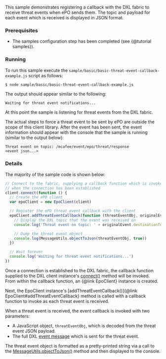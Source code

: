 This sample demonstrates registering a callback with the DXL fabric to receive
threat events when ePO sends them. The topic and payload for each event which is
received is displayed in JSON format.

### Prerequisites

* The samples configuration step has been completed (see {@tutorial samples}).

### Running

To run this sample execute the
``sample/basic/basic-threat-event-callback-example.js`` script as follows:

```sh
$ node sample/basic/basic-threat-event-callback-example.js
```

The output should appear similar to the following:

```
Waiting for threat event notifications...
```

At this point the sample is listening for threat events from the DXL fabric.

The actual steps to force a threat event to be sent by ePO are outside the scope
of this client library. After the event has been sent, the event information
should appear with the console that the sample is running (similar to the
output below):

```
Threat event on topic: /mcafee/event/epo/threat/response
<event json...> 
```

### Details

The majority of the sample code is shown below:

```js
// Connect to the fabric, supplying a callback function which is invoked
// when the connection has been established
client.connect(function () {
  // Create the ePO client
  var epoClient = new EpoClient(client)

  // Register the ePO threat event callback with the client
  epoClient.addThreatEventCallback(function (threatEventObj, originalEvent) {
    // Display the DXL topic that the event was received on
    console.log('Threat event on topic: ' + originalEvent.destinationTopic)

    // Dump the threat event object
    console.log(MessageUtils.objectToJson(threatEventObj, true))
  })

  // Wait forever
  console.log('Waiting for threat event notifications...')
})
```

Once a connection is established to the DXL fabric, the callback function
supplied to the DXL client instance's
[connect()](https://opendxl.github.io/opendxl-client-javascript/jsdoc/Client.html#connect)
method will be invoked. From within the callback function, an {@link EpoClient}
instance is created.

Next, the EpoClient instance's
[addThreatEventCallback()]{@link EpoClient#addThreatEventCallback} method
is called with a callback function to invoke as each threat event is received. 

When a threat event is received, the event callback is invoked with two
parameters:

* A JavaScript object, `threatEventObj`, which is decoded from the threat
  event JSON payload.
* The full DXL
  [event message](https://opendxl.github.io/opendxl-client-javascript/jsdoc/Event.html)
  which is sent for the threat event.

The threat event object is formatted as a pretty-printed string via a call to
the
[MessageUtils.objectToJson()](https://opendxl.github.io/opendxl-bootstrap-javascript/jsdoc/module-MessageUtils.html#.jsonToObject)
method and then displayed to the console.
